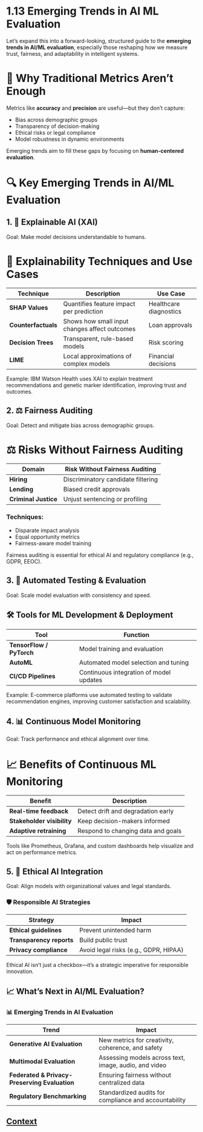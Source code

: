 # 1.13 Emerging Trends in AI ML Evaluation 
 
 Let’s expand this into a forward-looking, structured guide to the **emerging trends in AI/ML evaluation**, especially those reshaping how we measure trust, fairness, and adaptability in intelligent systems.


# 🚀 Why Traditional Metrics Aren’t Enough
Metrics like **accuracy** and **precision** are useful—but they don’t capture:

* Bias across demographic groups
* Transparency of decision-making
* Ethical risks or legal compliance
* Model robustness in dynamic environments

Emerging trends aim to fill these gaps by focusing on **human-centered evaluation**.

# 🔍 Key Emerging Trends in AI/ML Evaluation

## 1. 🧠 Explainable AI (XAI)
Goal: Make model decisions understandable to humans.

# 🧩 Explainability Techniques and Use Cases

| Technique        | Description                                     | Use Case               |
|------------------|-------------------------------------------------|------------------------|
| **SHAP Values**  | Quantifies feature impact per prediction        | Healthcare diagnostics |
| **Counterfactuals** | Shows how small input changes affect outcomes | Loan approvals         |
| **Decision Trees** | Transparent, rule-based models                 | Risk scoring           |
| **LIME**         | Local approximations of complex models          | Financial decisions    |

Example: IBM Watson Health uses XAI to explain treatment recommendations and genetic marker identification, improving trust and outcomes.

## 2. ⚖️ Fairness Auditing
Goal: Detect and mitigate bias across demographic groups.

# ⚖️ Risks Without Fairness Auditing

| Domain             | Risk Without Fairness Auditing        |
|--------------------|----------------------------------------|
| **Hiring**         | Discriminatory candidate filtering     |
| **Lending**        | Biased credit approvals                |
| **Criminal Justice** | Unjust sentencing or profiling       |


### Techniques:

* Disparate impact analysis
* Equal opportunity metrics
* Fairness-aware model training

Fairness auditing is essential for ethical AI and regulatory compliance (e.g., GDPR, EEOC).

## 3. 🤖 Automated Testing & Evaluation
Goal: Scale model evaluation with consistency and speed.


## 🛠️ Tools for ML Development & Deployment

| Tool                     | Function                                |
|--------------------------|-----------------------------------------|
| **TensorFlow / PyTorch** | Model training and evaluation           |
| **AutoML**               | Automated model selection and tuning    |
| **CI/CD Pipelines**      | Continuous integration of model updates |

Example: E-commerce platforms use automated testing to validate recommendation engines, improving customer satisfaction and scalability.


## 4. 📊 Continuous Model Monitoring
Goal: Track performance and ethical alignment over time.

# 📈 Benefits of Continuous ML Monitoring

| Benefit              | Description                                 |
|-----------------------|---------------------------------------------|
| **Real-time feedback** | Detect drift and degradation early          |
| **Stakeholder visibility** | Keep decision-makers informed           |
| **Adaptive retraining** | Respond to changing data and goals         |

Tools like Prometheus, Grafana, and custom dashboards help visualize and act on performance metrics.

## 5. 🧭 Ethical AI Integration
Goal: Align models with organizational values and legal standards.

### 🛡️ Responsible AI Strategies

| Strategy              | Impact                                      |
|-----------------------|---------------------------------------------|
| **Ethical guidelines** | Prevent unintended harm                     |
| **Transparency reports** | Build public trust                        |
| **Privacy compliance** | Avoid legal risks (e.g., GDPR, HIPAA)      |

Ethical AI isn’t just a checkbox—it’s a strategic imperative for responsible innovation.


## 📈 What’s Next in AI/ML Evaluation?

### 📊 Emerging Trends in AI Evaluation

| Trend                                   | Impact                                                     |
|-----------------------------------------|------------------------------------------------------------|
| **Generative AI Evaluation**            | New metrics for creativity, coherence, and safety          |
| **Multimodal Evaluation**               | Assessing models across text, image, audio, and video      |
| **Federated & Privacy-Preserving Evaluation** | Ensuring fairness without centralized data            |
| **Regulatory Benchmarking**             | Standardized audits for compliance and accountability      |


 ## [Context](./../context.md)
